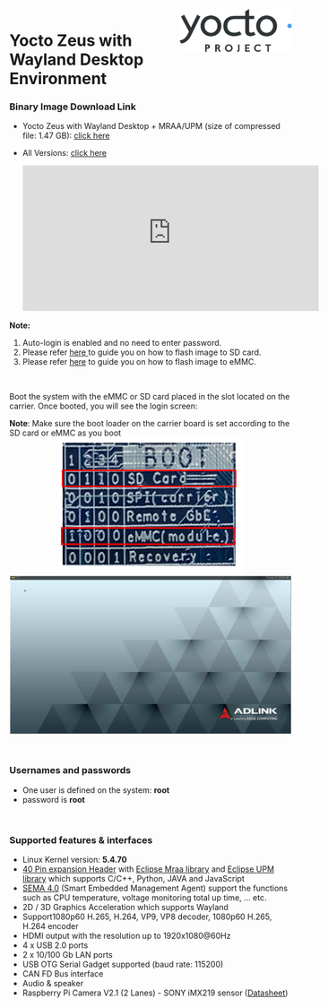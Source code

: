 <img align="right" src="YoctoImages.assets/yocto_project_eebe407216.png"  />  

# Yocto Zeus with Wayland Desktop Environment

<div class= "bullets">

### Binary Image Download Link
* Yocto Zeus with Wayland Desktop + MRAA/UPM (size of compressed file: 1.47 GB): [click here](https://hq0epm0west0us0storage.blob.core.windows.net/$web/public/SMARC/LEC-iMX8MP/Images/Yocto/imx-image-full-lec-imx8mp-weston_2G_1v3_20210519.zip)
* All Versions: <a data-toggle="collapse" data-target="#demo" href="#">click here</a>
  
    <div id="demo" class="iframe-container collapse" style="z-index: 100; background-color: white;"><iframe class="download-area" src="https://hq0epm0west0us0storage.z22.web.core.windows.net/?prefix=public/SMARC/LEC-iMX8MP/Images/Yocto/&amp;pageLevel=0" scrolling="no">
      	</iframe></div>
    <style>
    .iframe-container {
        width: 110%;
    }
    .download-area {
    	width:100%;
    	min-height: 260px;
    	height: 260px;
        border: none;
    }
    </style>

**Note:**
1. Auto-login is enabled and no need to enter password.     
2.  Please refer [here ](HowToFlashImageSD.html) to guide you on how to flash image to SD card.
3.   Please refer [here](HowToFlashImageeMMC.html) to guide you on how to flash image to eMMC.

<br>

Boot the system with the eMMC or SD card placed in the slot located on the carrier. Once booted, you will see the login screen:

**Note**: Make sure the boot loader on the carrier board is set according to the SD card or eMMC as you boot
<img src="YoctoImages.assets\Boot_loader.png" alt="logo" style="margin-left: auto; margin-right: auto; display: block;" />
<img src="YoctoImages.assets\yocto_boot_screen.png" alt="logo" style="zoom:100%; margin-left: auto; margin-right: auto; display: block;" />




<br/>

### Usernames and passwords

* One user is defined on the system: **root**
* password is **root**

<br/>

### Supported features & interfaces 


* Linux Kernel version: **5.4.70**
*  [40 Pin expansion Header](UserInterfaces.html) with [Eclipse Mraa library](https://github.com/eclipse/mraa) and [Eclipse UPM library](https://github.com/eclipse/upm) which supports C/C++, Python, JAVA and JavaScript
*  [SEMA 4.0](https://adlink-epm.github.io/sema-doc/#/) (Smart Embedded Management Agent) support the functions such as CPU temperature, voltage monitoring total up time, ... etc.
*  2D / 3D Graphics Acceleration which supports Wayland
*  Support1080p60 H.265, H.264, VP9, VP8 decoder, 1080p60 H.265, H.264 encoder
*  HDMI output with the resolution up to 1920x1080@60Hz
*  4 x USB 2.0 ports
*  2 x 10/100 Gb LAN ports
*  USB OTG Serial Gadget supported (baud rate: 115200)
*  CAN FD Bus interface
*  Audio & speaker
*  Raspberry Pi Camera V2.1 (2 Lanes) - SONY iMX219 sensor ([Datasheet](https://www.raspberrypi.org/documentation/hardware/camera/))

</div>